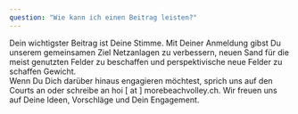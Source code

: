```yaml
---
question: "Wie kann ich einen Beitrag leisten?"
---
```


Dein wichtigster Beitrag ist Deine Stimme. 
Mit Deiner Anmeldung gibst Du unserem gemeinsamen Ziel Netzanlagen zu verbessern, neuen Sand für die meist genutzten Felder zu beschaffen und perspektivische neue Felder zu schaffen Gewicht.   
Wenn Du Dich darüber hinaus engagieren möchtest, sprich uns auf den Courts an oder schreibe an hoi [ at ] morebeachvolley.ch.
Wir freuen uns auf Deine Ideen, Vorschläge und Dein Engagement. 
